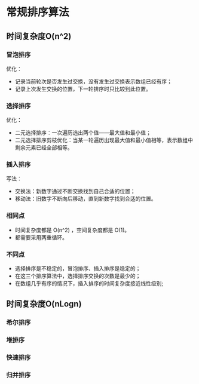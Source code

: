 #  常规排序算法

## 时间复杂度O(n^2)

### 冒泡排序

优化：

* 记录当前轮次是否发生过交换，没有发生过交换表示数组已经有序；
* 记录上次发生交换的位置，下一轮排序时只比较到此位置。

### 选择排序

优化：

* 二元选择排序：一次遍历选出两个值——最大值和最小值；
* 二元选择排序剪枝优化：当某一轮遍历出现最大值和最小值相等，表示数组中剩余元素已经全部相等。

### 插入排序

写法：

* 交换法：新数字通过不断交换找到自己合适的位置；
* 移动法：旧数字不断向后移动，直到新数字找到合适的位置。

### 相同点

* 时间复杂度都是 O(n^2) ，空间复杂度都是 O(1)。
* 都需要采用两重循环。

### 不同点

* 选择排序是不稳定的，冒泡排序、插入排序是稳定的；
* 在这三个排序算法中，选择排序交换的次数是最少的；
* 在数组几乎有序的情况下，插入排序的时间复杂度接近线性级别;

## 时间复杂度O(nLogn)

### 希尔排序

### 堆排序

### 快速排序

### 归并排序
